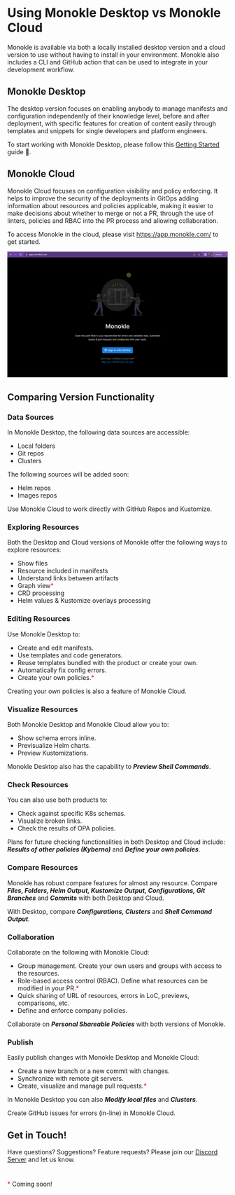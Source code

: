 # Using Monokle Desktop vs Monokle Cloud

Monokle is available via both a locally installed desktop version and a cloud version to use without having to install in your environment. Monokle also includes a CLI and GitHub action that can be used to integrate in your development workflow.


## **Monokle Desktop**

The desktop version focuses on enabling anybody to manage manifests and configuration independently of their knowledge level, before and after deployment, with specific features for creation of content easily through templates and snippets for single developers and platform engineers.

To start working with Monokle Desktop, please follow this [Getting Started](getting-started.md) guide 🚀</em>.

## **Monokle Cloud**

Monokle Cloud focuses on configuration visibility and policy enforcing. It helps to improve the security of the deployments in GitOps adding information about resources and policies applicable, making it easier to make decisions about whether to merge or not a PR, through the use of linters, policies and RBAC into the PR process and allowing collaboration.

To access Monokle in the cloud, please visit https://app.monokle.com/ to get started.

![Monokle Cloud Start Screen](img/monokle-cloud-start-screen.png)


## **Comparing Version Functionality**

### **Data Sources**

In Monokle Desktop, the following data sources are accessible:

- Local folders
- Git repos
- Clusters

The following sources will be added soon:

- Helm repos
- Images repos

Use Monokle Cloud to work directly with GitHub Repos and Kustomize.

### **Exploring Resources**

Both the Desktop and Cloud versions of Monokle offer the following ways to explore resources:

- Show files
- Resource included in manifests
- Understand links between artifacts
- Graph view<span style="color:red">*</span>
- CRD processing 
- Helm values & Kustomize overlays processing

### **Editing Resources**

Use Monokle Desktop to:

- Create and edit manifests.
- Use templates and code generators.
- Reuse templates bundled with the product or create your own.
- Automatically fix config errors.
- Create your own policies.<span style="color:red">*</span>

Creating your own policies is also a feature of Monokle Cloud.

### **Visualize Resources**

Both Monokle Desktop and Monokle Cloud allow you to: 

- Show schema errors inline. 
- Previsualize Helm charts.
- Preview Kustomizations. 

Monokle Desktop also has the capability to ***Preview Shell Commands***.


### **Check Resources**

You can also use both products to:

- Check against specific K8s schemas. 
- Visualize broken links. 
- Check the results of OPA policies.  

Plans for future checking functionalities in both Desktop and Cloud include: ***Results of other policies (Kyberno)*** and ***Define your own policies***.


### **Compare Resources**

Monokle has robust compare features for almost any resource. Compare ***Files, Folders, Helm Output, Kustomize Output, Configurations, Git Branches*** and ***Commits*** with both Desktop and Cloud.

With Desktop, compare ***Configurations, Clusters*** and ***Shell Command Output***.


### **Collaboration**

Collaborate on the following with Monokle Cloud:

- Group management. Create your own users and groups with access to the resources.
- Role-based access control (RBAC). Define what resources can be modified in your PR.<span style="color:red">*</span>
- Quick sharing of URL of resources, errors in LoC, previews, comparisons, etc.
- Define and enforce company policies.

Collaborate on ***Personal Shareable Policies*** with both versions of Monokle.

### **Publish**

Easily publish changes with Monokle Desktop and Monokle Cloud:

- Create a new branch or a new commit with changes.
- Synchronize with remote git servers.
- Create, visualize and manage pull requests.<span style="color:red">*</span>

In Monokle Desktop you can also ***Modify local files*** and ***Clusters***.

Create GitHub issues for errors (in-line) in Monokle Cloud.

## **Get in Touch!**

Have questions? Suggestions? Feature requests? Please join our [Discord Server](https://discord.com/invite/6zupCZFQbe) and let us know. 

#

<span style="color:red">*</span> Coming soon!


